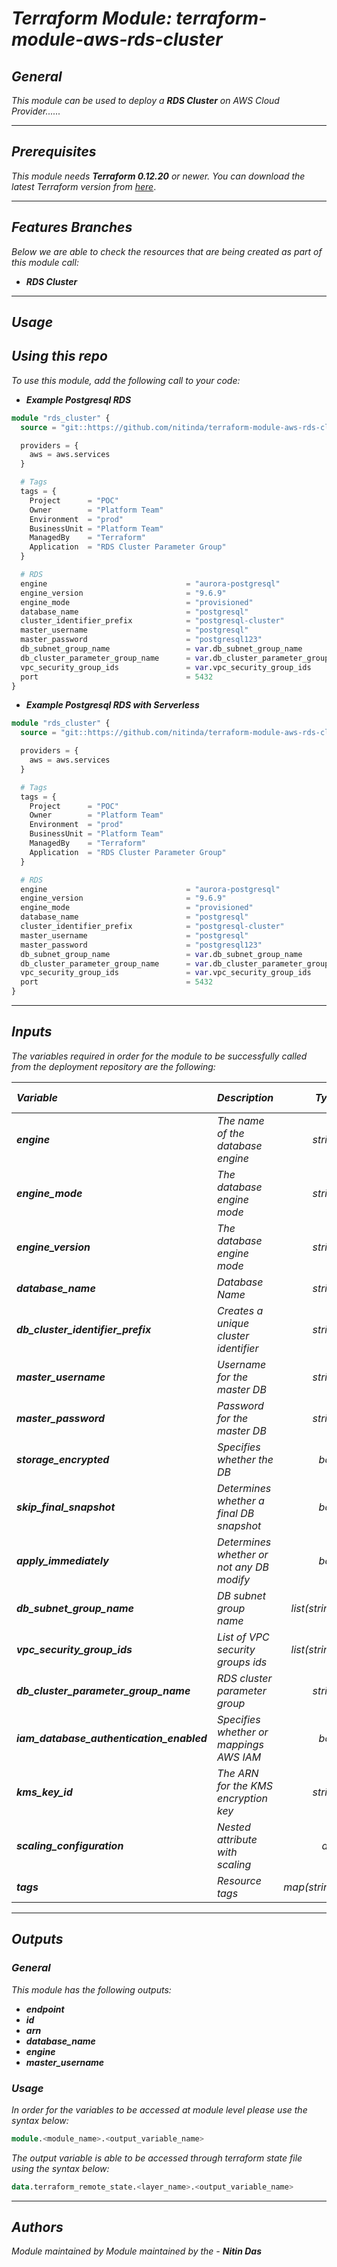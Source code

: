 # _Terraform Module: terraform-module-aws-rds-cluster_


## _General_

_This module can be used to deploy a_ _**RDS Cluster** on AWS Cloud Provider......_


---

## _Prerequisites_

_This module needs **Terraform 0.12.20** or newer._
_You can download the latest Terraform version from_ [_here_](https://www.terraform.io/downloads.html).



---

## _Features Branches_

_Below we are able to check the resources that are being created as part of this module call:_

- _**RDS Cluster**_


---

## _Usage_

## _Using this repo_

_To use this module, add the following call to your code:_

* _**Example Postgresql RDS**_

```tf
module "rds_cluster" {
  source = "git::https://github.com/nitinda/terraform-module-aws-rds-cluster.git?ref=master"

  providers = {
    aws = aws.services
  }

  # Tags
  tags = {
    Project      = "POC"
    Owner        = "Platform Team"
    Environment  = "prod"
    BusinessUnit = "Platform Team"
    ManagedBy    = "Terraform"
    Application  = "RDS Cluster Parameter Group"
  }

  # RDS
  engine                               = "aurora-postgresql"
  engine_version                       = "9.6.9"
  engine_mode                          = "provisioned"
  database_name                        = "postgresql"
  cluster_identifier_prefix            = "postgresql-cluster"
  master_username                      = "postgresql"
  master_password                      = "postgresql123"
  db_subnet_group_name                 = var.db_subnet_group_name
  db_cluster_parameter_group_name      = var.db_cluster_parameter_group_name
  vpc_security_group_ids               = var.vpc_security_group_ids
  port                                 = 5432
}
```

* _**Example Postgresql RDS with Serverless**_


```tf
module "rds_cluster" {
  source = "git::https://github.com/nitinda/terraform-module-aws-rds-cluster.git?ref=master"

  providers = {
    aws = aws.services
  }

  # Tags
  tags = {
    Project      = "POC"
    Owner        = "Platform Team"
    Environment  = "prod"
    BusinessUnit = "Platform Team"
    ManagedBy    = "Terraform"
    Application  = "RDS Cluster Parameter Group"
  }

  # RDS
  engine                               = "aurora-postgresql"
  engine_version                       = "9.6.9"
  engine_mode                          = "provisioned"
  database_name                        = "postgresql"
  cluster_identifier_prefix            = "postgresql-cluster"
  master_username                      = "postgresql"
  master_password                      = "postgresql123"
  db_subnet_group_name                 = var.db_subnet_group_name
  db_cluster_parameter_group_name      = var.db_cluster_parameter_group_name
  vpc_security_group_ids               = var.vpc_security_group_ids
  port                                 = 5432
}
```

---

## _Inputs_

_The variables required in order for the module to be successfully called from the deployment repository are the following:_

|**_Variable_** | **_Description_** | **_Type_** | **_Argument Comments_** |
|:----|:----|-----:|:---:|
| **_engine_** | _The name of the database engine_ | _string_ | **_Required_** |
| **_engine\_mode_** | _The database engine mode_ | _string_ | **_Required_** |
| **_engine\_version_** | _The database engine mode_ | _string_ | **_Required_** |
| **_database\_name_** | _Database Name_ | _string_ | **_Required_** |
| **_db\_cluster\_identifier\_prefix_** | _Creates a unique cluster identifier_ | _string_ | **_Required_** |
| **_master\_username_** | _Username for the master DB_ | _string_ | **_Required_** |
| **_master\_password_** | _Password for the master DB_ | _string_ | **_Required_** |
| **_storage\_encrypted_** | _Specifies whether the DB_ | _bool_ | **_Optional (Default false)_** |
| **_skip\_final\_snapshot_** | _Determines whether a final DB snapshot_ | _bool_ | **_Optional (Default false)_** |
| **_apply\_immediately_** | _Determines whether or not any DB modify_ | _bool_ | **_Optional (Default false)_** |
| **_db\_subnet\_group\_name_** | _DB subnet group name_ | _list(string)_ | **_Required_** |
| **_vpc\_security\_group\_ids_** | _List of VPC security groups ids_ | _list(string)_ | **_Required_** |
| **_db\_cluster\_parameter\_group\_name_** | _RDS cluster parameter group_ | _string_ | **_Required_** |
| **_iam\_database\_authentication\_enabled_** | _Specifies whether or mappings AWS IAM_ | _bool_ | **_Optional (Default false)_** |
| **_kms\_key\_id_** | _The ARN for the KMS encryption key_ | _string_ | **_Optional (Default null)_** |
| **_scaling\_configuration_** | _Nested attribute with scaling_ | _any_ | **_Optional (Default [])_** |
| **_tags_** | _Resource tags_ | _map(string)_ | **_Required_** |


---


## _Outputs_

### _General_

_This module has the following outputs:_

* **_endpoint_**
* **_id_**
* **_arn_**
* **_database\_name_**
* **_engine_**
* **_master\_username_**


### _Usage_

_In order for the variables to be accessed at module level please use the syntax below:_

```tf
module.<module_name>.<output_variable_name>
```


_The output variable is able to be accessed through terraform state file using the syntax below:_

```tf
data.terraform_remote_state.<layer_name>.<output_variable_name>
```

---



## _Authors_

_Module maintained by Module maintained by the -_ **_Nitin Das_**